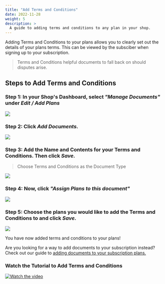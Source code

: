 ```yaml
---
title: "Add Terms and Conditions"
date: 2022-11-28
weight: 5
description: >
  A guide to adding terms and conditions to any plan in your shop.
---
```


Adding Terms and Conditions to your plans allows you to clearly set out the details of your plans terms. This can be viewed by the subsciber when signing up to your subscription.

> Terms and Conditions helpful documents to fall back on should disputes arise.

## Steps to Add Terms and Conditions

### Step 1: In your Shop's Dashboard, select *"Manage Documents"* under *Edit / Add Plans*

![](https://subscribie.co.uk/blog/content/images/size/w1000/2022/11/image-130.png)

### Step 2: Click *Add Documents.*

![](https://subscribie.co.uk/blog/content/images/size/w1000/2022/11/image-131.png)

### Step 3: Add the Name and Contents for your Terms and Conditions. Then click *Save.*

> Choose Terms and Conditions as the Document Type 

![](https://subscribie.co.uk/blog/content/images/size/w1000/2022/11/image-132.png)

### Step 4: Now, click *"Assign Plans to this document"*

![](https://subscribie.co.uk/blog/content/images/size/w1000/2022/11/image-134.png)

### Step 5: Choose the plans you would like to add the Terms and Conditions to and click *Save.*

![](https://subscribie.co.uk/blog/content/images/size/w1000/2022/11/image-135.png)

You have now added terms and conditions to your plans!

Are you looking for a way to add documents to your subscription instead? Check out our guide to [adding documents to your subscription plans.](https://docs.subscribie.co.uk/docs/tasks/add-documents-to-plans)

### Watch the Tutorial to Add Terms and Conditions

[![Watch the video](https://github.com/Subscribie/subscribie/assets/30567984/f7175fc3-8f28-48a3-bf21-bc881a16f7f9)](https://youtu.be/IOP7CxmMd2A)